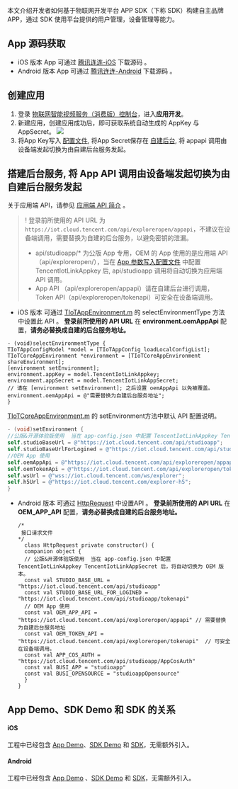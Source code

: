 本文介绍开发者如何基于物联网开发平台 APP SDK（下称 SDK）构建自主品牌APP，通过 SDK 使用平台提供的用户管理，设备管理等能力。

## App 源码获取   

- iOS 版本 App 可通过 [腾讯连连-iOS](https://github.com/tencentyun/iot-link-ios/tree/master/Source/LinkApp) 下载源码 。
- Android 版本 App 可通过 [腾讯连连-Android](https://github.com/tencentyun/iot-link-android/tree/master/app) 下载源码 。      



## 创建应用      

1. 登录 [物联网智能视频服务（消费版）控制台](https://console.cloud.tencent.com/iot-video)，进入**应用开发**。
2. 新建应用，创建应用成功后，即可获取系统自动生成的 AppKey 与 AppSecret。
![](https://qcloudimg.tencent-cloud.cn/raw/aac6b59c869ff824d181c928c5ceb892.png)
3. 将App Key写入 [配置文件](https://cloud.tencent.com/document/product/1081/67511#app-.E5.8F.82.E6.95.B0.E5.86.99.E5.85.A5.E9.85.8D.E7.BD.AE.E6.96.87.E4.BB.B6), 将App Secret保存在 [自建后台](https://cloud.tencent.com/document/product/1081/40773), 将 appapi 调用由设备端发起切换为由自建后台服务发起。      

## 搭建后台服务, 将 App API 调用由设备端发起切换为由自建后台服务发起  

关于应用端 API，请参见 [应用端 API 简介](https://cloud.tencent.com/document/product/1081/40773) 。

>!  登录前所使用的 API URL 为 `https://iot.cloud.tencent.com/api/exploreropen/appapi`，不建议在设备端调用，需要替换为自建的后台服务，以避免密钥的泄漏。
>-   api/studioapp/\* 为公版 App 专用，OEM 的 App 使用的是应用端 API（api/exploreropen/），当在 [App 参数写入配置文件](https://cloud.tencent.com/document/product/1081/67511#E5.8F.82.E6.95.B0.E5.86.99.E5.85.A5.E9.85.8D.E7.BD.AE.E6.96.87.E4.BB.B6) 中配置 TencentIotLinkAppkey 后, api/studioapp 调用将自动切换为应用端 API 调用。
>-   App API （api/exploreropen/appapi）请在自建后台进行调用，Token API（api/exploreropen/tokenapi）可安全在设备端调用。

- iOS 版本 可通过 [TIoTAppEnvironment.m](https://github.com/tencentyun/iot-link-ios/blob/master/Source/LinkApp/Classes/AppConfig/APPContext/TIoTAppEnvironment.m) 的 selectEnvironmentType 方法中设置此 API 。
**登录前所使用的 API URL** 在 **environment.oemAppApi** 配置，**请务必替换成自建的后台服务地址。**
```
- (void)selectEnvironmentType {
TIoTAppConfigModel *model = [TIoTAppConfig loadLocalConfigList];
TIoTCoreAppEnvironment *environment = [TIoTCoreAppEnvironment shareEnvironment];
[environment setEnvironment];
environment.appKey = model.TencentIotLinkAppkey;
environment.appSecret = model.TencentIotLinkAppSecret;
// 请在 [environment setEnvironment]; 之后设置 oemAppApi 以免被覆盖。
environment.oemAppApi = @"需要替换为自建后台服务地址";
}
```
[TIoTCoreAppEnvironment.m](https://github.com/tencentyun/iot-link-ios/blob/master/Source/SDK/LinkCore/QCFoundation/TIoTCoreAppEnvironment.m) 的 setEnvironment方法中默认 API 配置说明。
```Objective-C
- (void)setEnvironment {
//公版&开源体验版使用  当在 app-config.json 中配置 TencentIotLinkAppkey TencentIotLinkAppSecret 后，将自动切换为 OEM 版本。
self.studioBaseUrl = @"https://iot.cloud.tencent.com/api/studioapp";
self.studioBaseUrlForLogined = @"https://iot.cloud.tencent.com/api/studioapp/tokenapi";         
//OEM App 使用
self.oemAppApi = @"https://iot.cloud.tencent.com/api/exploreropen/appapi"; // 需要在 TIoTAppEnvironment.m 的 -selectEnvironmentType: 中替换为自建后台服务地址。
self.oemTokenApi = @"https://iot.cloud.tencent.com/api/exploreropen/tokenapi";  // 可安全在设备端调用。         
self.wsUrl = @"wss://iot.cloud.tencent.com/ws/explorer";        
self.h5Url = @"https://iot.cloud.tencent.com/explorer-h5";
}
```
- Android 版本 可通过 [HttpRequest](https://github.com/tencentyun/iot-link-android/blob/master/app/src/main/java/com/tencent/iot/explorer/link/kitlink/util/HttpRequest.kt) 中设置API 。
**登录前所使用的 API URL** 在 **OEM_APP_API** 配置，**请务必替换成自建的后台服务地址。**

   ```
  /*
    接口请求文件
   */
     class HttpRequest private constructor() {
     companion object {              
     // 公版&开源体验版使用  当在 app-config.json 中配置 TencentIotLinkAppkey TencentIotLinkAppSecret 后，将自动切换为 OEM 版本。
     const val STUDIO_BASE_URL = "https://iot.cloud.tencent.com/api/studioapp"
     const val STUDIO_BASE_URL_FOR_LOGINED = "https://iot.cloud.tencent.com/api/studioapp/tokenapi"     
     // OEM App 使用
     const val OEM_APP_API = "https://iot.cloud.tencent.com/api/exploreropen/appapi" // 需要替换为自建后台服务地址
     const val OEM_TOKEN_API = "https://iot.cloud.tencent.com/api/exploreropen/tokenapi"  // 可安全在设备端调用。     
     const val APP_COS_AUTH = "https://iot.cloud.tencent.com/api/studioapp/AppCosAuth"
     const val BUSI_APP = "studioapp"
     const val BUSI_OPENSOURCE = "studioappOpensource"
     }
  }
   ```


## App Demo、SDK Demo 和 SDK 的关系   

#### iOS

工程中已经包含 [App Demo](https://github.com/tencentyun/iot-link-ios/tree/master/Source/LinkApp)、[SDK Demo](https://github.com/tencentyun/iot-link-ios/tree/master/Source/LinkSDKDemo) 和 [SDK](https://github.com/tencentyun/iot-link-ios/tree/master/Source/SDK/LinkCore)，无需额外引入。

#### Android

工程中已经包含 [App Demo](https://github.com/tencentyun/iot-link-android/tree/master/app) 、[SDK Demo](https://github.com/tencentyun/iot-link-android/tree/master/sdkdemo)  和 [SDK](https://github.com/tencentyun/iot-link-android/tree/master/sdk)，无需额外引入。

